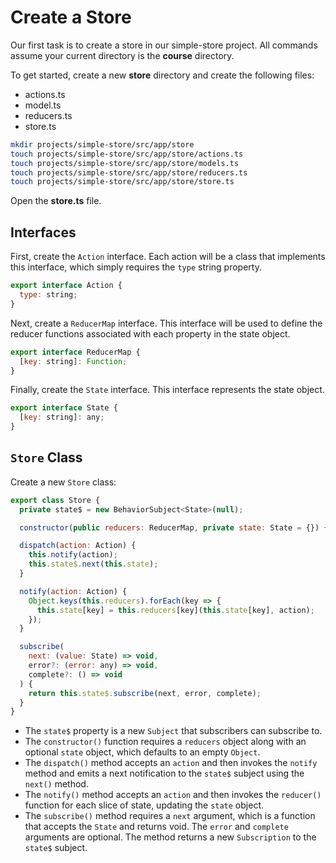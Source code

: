 # Create a Store

Our first task is to create a store in our simple-store project.
All commands assume your current directory is the **course** directory.

To get started, create a new **store** directory and create the following files:

* actions.ts
* model.ts
* reducers.ts
* store.ts

```bash
mkdir projects/simple-store/src/app/store
touch projects/simple-store/src/app/store/actions.ts
touch projects/simple-store/src/app/store/models.ts
touch projects/simple-store/src/app/store/reducers.ts
touch projects/simple-store/src/app/store/store.ts
```

Open the **store.ts** file.

## Interfaces

First, create the `Action` interface. 
Each action will be a class that implements this interface, which simply requires the `type` string property.

```javascript
export interface Action {
  type: string;
}
```

Next, create a `ReducerMap` interface.
This interface will be used to define the reducer functions associated with each property in the state object.

```javascript
export interface ReducerMap {
  [key: string]: Function;
}
```

Finally, create the `State` interface.
This interface represents the state object.

```javascript
export interface State {
  [key: string]: any;
}
```

## `Store` Class

Create a new `Store` class:

```javascript
export class Store {
  private state$ = new BehaviorSubject<State>(null);

  constructor(public reducers: ReducerMap, private state: State = {}) {}

  dispatch(action: Action) {
    this.notify(action);
    this.state$.next(this.state);
  }

  notify(action: Action) {
    Object.keys(this.reducers).forEach(key => {
      this.state[key] = this.reducers[key](this.state[key], action);
    });
  }

  subscribe(
    next: (value: State) => void,
    error?: (error: any) => void,
    complete?: () => void
  ) {
    return this.state$.subscribe(next, error, complete);
  }
}
```

* The `state$` property is a new `Subject` that subscribers can subscribe to.
* The `constructor()` function requires a `reducers` object along with an optional `state` object, which defaults to an empty `Object`.
* The `dispatch()` method accepts an `action` and then invokes the `notify` method and emits a next notification to the `state$` subject using the `next()` method.
* The `notify()` method accepts an `action` and then invokes the `reducer()` function for each slice of state, updating the `state` object.
* The `subscribe()` method requires a `next` argument, which is a function that accepts the `State` and returns void. The `error` and `complete` arguments are optional. The method returns a new `Subscription` to the `state$` subject.